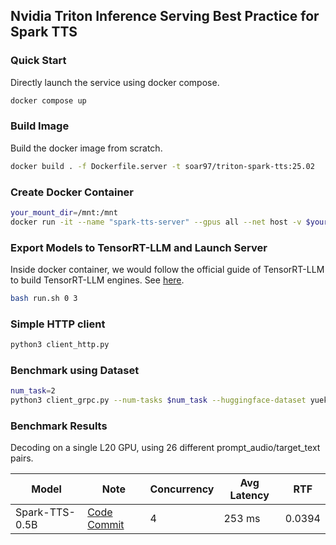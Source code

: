 ## Nvidia Triton Inference Serving Best Practice for Spark TTS

### Quick Start
Directly launch the service using docker compose.
```sh
docker compose up
```

### Build Image
Build the docker image from scratch. 
```sh
docker build . -f Dockerfile.server -t soar97/triton-spark-tts:25.02
```

### Create Docker Container
```sh
your_mount_dir=/mnt:/mnt
docker run -it --name "spark-tts-server" --gpus all --net host -v $your_mount_dir --shm-size=2g soar97/triton-spark-tts:25.02
```

### Export Models to TensorRT-LLM and Launch Server
Inside docker container, we would follow the official guide of TensorRT-LLM to build TensorRT-LLM engines. See [here](https://github.com/NVIDIA/TensorRT-LLM/tree/main/examples/qwen).

```sh
bash run.sh 0 3
```
### Simple HTTP client
```sh
python3 client_http.py
```

### Benchmark using Dataset
```sh
num_task=2
python3 client_grpc.py --num-tasks $num_task --huggingface-dataset yuekai/seed_tts --split-name wenetspeech4tts
```

### Benchmark Results
Decoding on a single L20 GPU, using 26 different prompt_audio/target_text pairs.

| Model | Note   | Concurrency | Avg Latency     | RTF | 
|-------|-----------|-----------------------|---------|--|
| Spark-TTS-0.5B | [Code Commit]() | 4                   | 253 ms | 0.0394|
